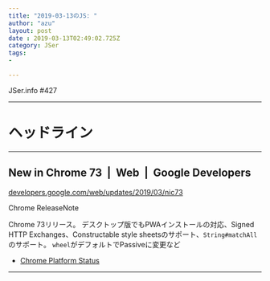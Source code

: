 ```yaml
---
title: "2019-03-13のJS: "
author: "azu"
layout: post
date : 2019-03-13T02:49:02.725Z
category: JSer
tags:
-

---
```


JSer.info #427

----

<h1 class="site-genre">ヘッドライン</h1>

----

## New in Chrome 73  |  Web  |  Google Developers
[developers.google.com/web/updates/2019/03/nic73](https://developers.google.com/web/updates/2019/03/nic73 "New in Chrome 73  |  Web  |  Google Developers")
<p class="jser-tags jser-tag-icon"><span class="jser-tag">Chrome</span> <span class="jser-tag">ReleaseNote</span></p>

Chrome 73リリース。
デスクトップ版でもPWAインストールの対応、Signed HTTP Exchanges、Constructable style sheetsのサポート、`String#matchAll`のサポート。
`wheel`がデフォルトでPassiveに変更など

- [Chrome Platform Status](https://www.chromestatus.com/features#browsers.chrome.desktop%3D73 "Chrome Platform Status")

----
